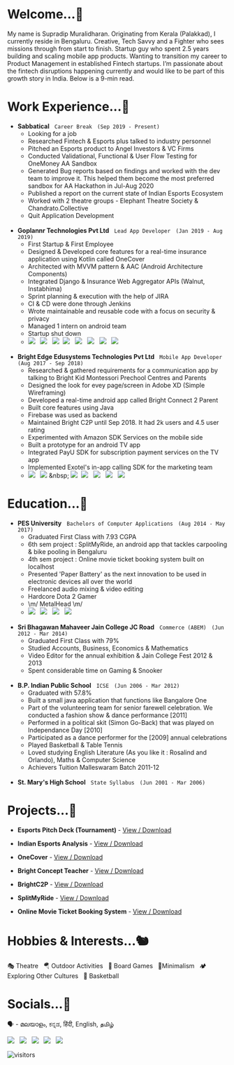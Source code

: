 <!--
**supro-96/supro-96** is a ✨ _special_ ✨ repository because its `README.md` (this file) appears on your GitHub profile.

Here are some ideas to get you started:

- 🔭 I’m currently working on ...
- 🌱 I’m currently learning ...
- 👯 I’m looking to collaborate on ...
- 🤔 I’m looking for help with ...
- 💬 Ask me about ...
- 📫 How to reach me: ...
- 😄 Pronouns: ...
- ⚡ Fun fact: ...
-->

# Welcome...🐀


My name is Supradip Muralidharan. Originating from Kerala (Palakkad), I currently reside in Bengaluru. Creative, Tech Savvy and a Fighter who sees missions through from start to finish. Startup guy who spent 2.5 years building and scaling mobile app products. Wanting to transition my career to Product Management in established Fintech startups. I’m passionate about the fintech disruptions happening currently and would like to be part of this growth story in India. Below is a 9-min read.


# Work Experience...🦇
* **Sabbatical** &nbsp; `Career Break` &nbsp; `(Sep 2019 - Present)`
  - Looking for a job
  - Researched Fintech & Esports plus talked to industry personnel
  - Pitched an Esports product to Angel Investors & VC Firms
  - Conducted Validational, Functional & User Flow Testing for OneMoney AA Sandbox
  - Generated Bug reports based on findings and worked with the dev team to improve it. This helped them become the most preferred sandbox for AA Hackathon in Jul-Aug 2020
  - Published a report on the current state of Indian Esports Ecosystem
  - Worked with 2 theatre groups - Elephant Theatre Society & Chandrato.Collective
  - Quit Application Development
  <br />
* **Goplannr Technologies Pvt Ltd** &nbsp; `Lead App Developer` &nbsp; `(Jan 2019 - Aug 2019)`
  - First Startup & First Employee
  - Designed & Developed core features for a real-time insurance application using Kotlin called OneCover
  - Architected with MVVM pattern & AAC (Android Architecture Components)
  - Integrated Django & Insurance Web Aggregator APIs (Walnut, Instabhima)
  - Sprint planning & execution with the help of JIRA
  - CI & CD were done through Jenkins
  - Wrote maintainable and reusable code with a focus on security & privacy
  - Managed 1 intern on android team
  - Startup shut down
  - ![](https://img.shields.io/badge/IDE-Android_Studio_&_XCode-informational?style=flat&color=2bbc8a) &nbsp; ![](https://img.shields.io/badge/Languages-Kotlin,_Java,_Swift,_XML-informational?style=flat&color=2bbc8a) &nbsp; ![](https://img.shields.io/badge/Design-Zeplin-informational?style=flat&color=2bbc8a)&nbsp; ![](https://img.shields.io/badge/Product_Management-Confluence_&_JIRA-informational?style=flat&color=2bbc8a) &nbsp; ![](https://img.shields.io/badge/Team_Communication-Slack-informational?style=flat&color=2bbc8a) &nbsp; ![](https://img.shields.io/badge/Backend-AWS_&_Firebase-informational?style=flat&color=2bbc8a) &nbsp; ![](https://img.shields.io/badge/Version_Control-Git-informational?style=flat&color=2bbc8a) &nbsp; ![](https://img.shields.io/badge/Others-Postman_&_Jenkins-informational?style=flat&color=2bbc8a)
  <br />
* **Bright Edge Edusystems Technologies Pvt Ltd** &nbsp; `Mobile App Developer` &nbsp; `(Aug 2017 - Sep 2018)`
  - Researched & gathered requirements for a communication app by talking to Bright Kid Montessori Prechool Centres and Parents
  - Designed the look for evey page/screen in Adobe XD (Simple Wireframing)
  - Developed a real-time android app called Bright Connect 2 Parent
  - Built core features using Java
  - Firebase was used as backend
  - Maintained Bright C2P until Sep 2018. It had 2k users and 4.5 user rating
  - Experimented with Amazon SDK Services on the mobile side
  - Built a prototype for an android TV app
  - Integrated PayU SDK for subscription payment services on the TV app
  - Implemented Exotel's in-app calling SDK for the marketing team
  - ![](https://img.shields.io/badge/IDE-Android_Studio-informational?style=flat&color=2bbc8a) &nbsp; ![](https://img.shields.io/badge/Languages-Java,_RxJava,_JS(React_Native),_SQL-informational?style=flat&color=2bbc8a) &nbsp; ![](https://img.shields.io/badge/Design-Adobe_XD-informational?style=flat&color=2bbc8a)&nbsp; ![](https://img.shields.io/badge/Product_Management-Microsoft_Docs_&_Excel-informational?style=flat&color=2bbc8a) &nbsp; ![](https://img.shields.io/badge/Backend-AWS_&_Firebase-informational?style=flat&color=2bbc8a) &nbsp; ![](https://img.shields.io/badge/Version_Control-Git-informational?style=flat&color=2bbc8a) &nbsp; ![](https://img.shields.io/badge/Others-Postman-informational?style=flat&color=2bbc8a)
  
# Education...🦉
* **PES University** &nbsp; `Bachelors of Computer Applications` &nbsp; `(Aug 2014 - May 2017)`
  - Graduated First Class with 7.93 CGPA
  - 6th sem project : SplitMyRide, an android app that tackles carpooling & bike pooling in Bengaluru
  - 4th sem project : Online movie ticket booking system built on localhost
  - Presented 'Paper Battery' as the next innovation to be used in electronic devices all over the world
  - Freelanced audio mixing & video editing
  - Hardcore Dota 2 Gamer
  - \m/ MetalHead \m/
  - ![](https://img.shields.io/badge/Fundamentals-DSA,_OS,_OOPS,_Web_Services,_Computer_Networks-informational?style=flat&color=2bbc8a) &nbsp; ![](https://img.shields.io/badge/Languages-C++,_Java,_Python,_HTML_&_CSS,_PHP,_JS,_MySQL-informational?style=flat&color=2bbc8a) &nbsp; ![](https://img.shields.io/badge/3D_Design-Blender-informational?style=flat&color=2bbc8a) &nbsp; ![](https://img.shields.io/badge/Editors-Vim,_Nano,_Eclipse-informational?style=flat&color=2bbc8a)
  <br />
* **Sri Bhagawan Mahaveer Jain College JC Road** &nbsp; `Commerce (ABEM)` &nbsp; `(Jun 2012 - Mar 2014)`
  - Graduated First Class with 79%
  - Studied Accounts, Business, Economics & Mathematics
  - Video Editor for the annual exhibition & Jain College Fest 2012 & 2013
  - Spent considerable time on Gaming & Snooker
  <br />
* **B.P. Indian Public School** &nbsp; `ICSE` &nbsp; `(Jun 2006 - Mar 2012)`
  - Graduated with 57.8%
  - Built a small java application that functions like Bangalore One
  - Part of the volunteering team for senior farewell celebration. We conducted a fashion show & dance performance [2011]
  - Performed in a political skit (Simon Go-Back) that was played on Independance Day [2010]
  - Participated as a dance performer for the [2009] annual celebrations
  - Played Basketball & Table Tennis
  - Loved studying English Literature (As you like it : Rosalind and Orlando), Maths & Computer Science
  - Achievers Tuition Malleswaram Batch 2011-12
  <br />  
* **St. Mary's High School** &nbsp; `State Syllabus` &nbsp; `(Jun 2001 - Mar 2006)`
  <br />
  
# Projects...🦧

* **Esports Pitch Deck (Tournament)** - [View / Download](https://github.com/supro-96/supro-96/blob/main/Esports%20Pitch%20Deck.pdf)

* **Indian Esports Analysis** - [View / Download](https://github.com/supro-96/supro-96/blob/main/Indian%20Esports%20Analysis.pdf)

* **OneCover** - [View / Download](https://photos.app.goo.gl/vDsBTHGopbXi1vNb8)

* **Bright Concept Teacher** - [View / Download](https://github.com/supro-96/supro-96/blob/main/Bright%20Concept%20Teacher.pdf)

* **BrightC2P** - [View / Download](https://photos.app.goo.gl/vDsBTHGopbXi1vNb8)

* **SplitMyRide** - [View / Download](https://github.com/supro-96/supro-96/blob/main/SplitMyRide.pdf)

* **Online Movie Ticket Booking System** - [View / Download](https://github.com/supro-96/supro-96/blob/main/Online%20Movie%20Ticket%20Booking%20System.pdf)

# Hobbies & Interests...🐿
  
  🎭 Theatre &nbsp; 🪂 Outdoor Activities &nbsp; 🎲 Board Games &nbsp; 🧘‍Minimalism &nbsp; 🏕 Exploring Other Cultures &nbsp; 🏀 Basketball

# Socials...🐸
  
  🗣️ - മലയാളം, ಕನ್ನಡ, हिंदी, English, தமிழ் <br /> 

  <a href="https://stackoverflow.com/users/8525451/supro-96"><img src="https://img.shields.io/badge/-Stack_Overflow_(Street_Credits)-FFFFFF?style=flat-square&amp;logo=StackOverflow"></a> &nbsp; <a href="https://www.youtube.com/channel/UCG0lG4-WSEakzf4dIzIlayA"><img src="https://img.shields.io/badge/-Youtube_(Motovlogs)-FFFFFF?style=flat-square&amp;logo=Youtube&amp;logoColor=red"></a> &nbsp; <a href="http://facebook.com/supro.m.1401"><img src="https://img.shields.io/badge/-Facebook_(Be_My_Friend)-FFFFFF?style=flat-square&amp;logo=Facebook"></a> &nbsp; <a href="mailto:pradip.withu@gmail.com"><img src="https://img.shields.io/badge/-Email-FFFFFF?style=flat-square&amp;logo=Gmail"></a> &nbsp; <img src="https://img.shields.io/badge/-+917259837601-FFFFFF?style=flat-square&amp;logo=Whatsapp">  <br /> 

  <img src="https://visitor-badge.glitch.me/badge?page_id=supro-96.supro-96" alt="visitors">
